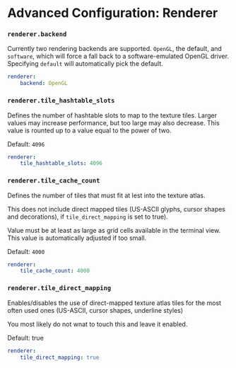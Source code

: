 # Advanced Configuration: Renderer

### `renderer.backend`

Currently two rendering backends are supported. `OpenGL`, the default,
and `software`, which will force a fall back to a software-emulated OpenGL
driver. Specifying `default` will automatically pick the default.

```yml
renderer:
    backend: OpenGL
```

### `renderer.tile_hashtable_slots`

Defines the number of hashtable slots to map to the texture tiles.
Larger values may increase performance, but too large may also decrease.
This value is rounted up to a value equal to the power of two.

Default: `4096`

```yml
renderer:
    tile_hashtable_slots: 4096
```

### `renderer.tile_cache_count`

Defines the number of tiles that must fit at lest into the texture atlas.

This does not include direct mapped tiles (US-ASCII glyphs,
cursor shapes and decorations), if `tile_direct_mapping` is set to true).

Value must be at least as large as grid cells available in the terminal view.
This value is automatically adjusted if too small.

Default: `4000`

```yml
renderer:
    tile_cache_count: 4000
```

### `renderer.tile_direct_mapping`

Enables/disables the use of direct-mapped texture atlas tiles for
the most often used ones (US-ASCII, cursor shapes, underline styles)

You most likely do not wnat to touch this and leave it enabled.

Default: true

```yml
renderer:
    tile_direct_mapping: true
```
